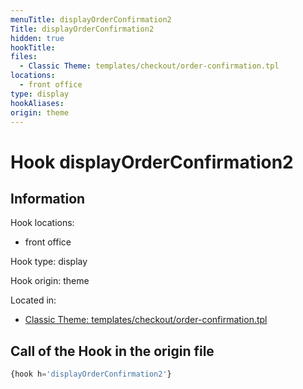 ```yaml
---
menuTitle: displayOrderConfirmation2
Title: displayOrderConfirmation2
hidden: true
hookTitle: 
files:
  - Classic Theme: templates/checkout/order-confirmation.tpl
locations:
  - front office
type: display
hookAliases:
origin: theme
---
```


# Hook displayOrderConfirmation2

## Information

Hook locations: 
  - front office

Hook type: display

Hook origin: theme

Located in: 
  - [Classic Theme: templates/checkout/order-confirmation.tpl](https://github.com/PrestaShop/classic-theme/blob/develop/templates/checkout/order-confirmation.tpl)

## Call of the Hook in the origin file

```php
{hook h='displayOrderConfirmation2'}
```